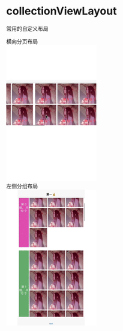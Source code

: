 # collectionViewLayout
常用的自定义布局

横向分页布局  
![image](https://github.com/jinboWeng/collectionViewLayout/blob/master/CollectionViewLayout/WHorizPagingLayout.gif)  
左侧分组布局  
![image](https://github.com/jinboWeng/collectionViewLayout/blob/master/CollectionViewLayout/WSideGroupLayout.gif)
